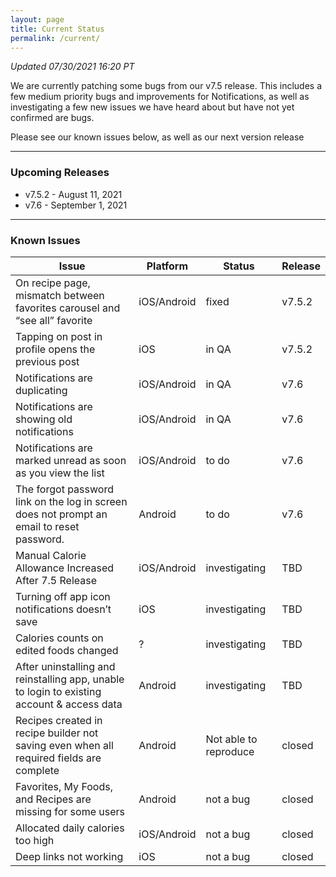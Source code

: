 ```yaml
---
layout: page
title: Current Status
permalink: /current/
---
```


_Updated 07/30/2021 16:20 PT_

We are currently patching some bugs from our v7.5 release. This includes a few
medium priority bugs and improvements for Notifications, as well as
investigating a few new issues we have heard about but have not yet confirmed
are bugs.

Please see our known issues below, as well as our next version release

***

### Upcoming Releases
- v7.5.2 - August 11, 2021
- v7.6   - September 1, 2021

***

### Known Issues

|Issue                          |Platform   | Status    | Release           |
| ---                           | ---       | ---       | ---               |
|On recipe page, mismatch between favorites carousel and “see all” favorite|iOS/Android|fixed| v7.5.2               |
|Tapping on post in profile opens the previous post|iOS|in QA| v7.5.2               |
|Notifications are duplicating  |iOS/Android|in QA| v7.6               |
|Notifications are showing old notifications  |iOS/Android|in QA| v7.6               |
|Notifications are marked unread as soon as you view the list |iOS/Android|to do| v7.6               |
|The forgot password link on the log in screen does not prompt an email to reset password.|Android|to do| v7.6               |
|Manual Calorie Allowance Increased After 7.5 Release |iOS/Android|investigating| TBD               |
|Turning off app icon notifications doesn’t save|iOS|investigating| TBD               |
|Calories counts on edited foods changed|?|investigating| TBD               |
|After uninstalling and reinstalling app, unable to login to existing account & access data|Android|investigating| TBD               |
|Recipes created in recipe builder not saving even when all required fields are complete|Android|Not able to reproduce| closed               |
|Favorites, My Foods, and Recipes are missing for some users|Android|not a bug| closed               |
|Allocated daily calories too high|iOS/Android|not a bug| closed               |
|Deep links not working|iOS|not a bug| closed               |


